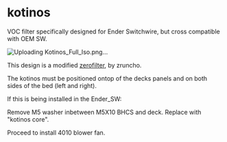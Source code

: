 # kotinos
VOC filter specifically designed for Ender Switchwire, but cross compatible with OEM SW.

![Uploading Kotinos_Full_Iso.png…]()

This design is a modified [zerofilter](https://github.com/zruncho3d/zerofilter/), by zruncho.

The kotinos must be positioned ontop of the decks panels and on both sides of the bed (left and right).

If this is being installed in the Ender_SW:

Remove M5 washer inbetween M5X10 BHCS and deck. Replace with "kotinos core".

Proceed to install 4010 blower fan.

